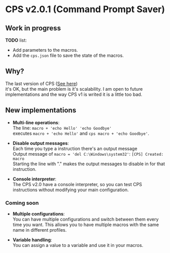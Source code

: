 # CPS v2.0.1 (Command Prompt Saver)

## Work in progress

**TODO** list:
- Add parameters to the macros.
- Add the `cps.json` file to save the state of the macros.

## Why?
The last version of CPS ([See here](https://github.com/POLA-LCS/CPS))  
it's OK, but the main problem is it's scalability. I am open to future implementations
and the way CPS v1 is writed it is a little too bad.

## New implementations
- **Multi-line operations**:  
The line: `macro + 'echo Hello' 'echo Goodbye'`  
executes `macro + 'echo Hello'` and `cps macro + 'echo Goodbye'`.

- **Disable output messages**:  
Each time you type a instruction there's an output message  
Output message of `macro = 'del C:\Windows\system32'`: `[CPS] Created: macro`  
Starting the line with "." makes the output messages to disable in for that instruction.

- **Console interpreter**:  
The CPS v2.0 have a console interpreter, so you can test CPS instructions without modifying your main configuration.

### Coming soon
- **Multiple configurations**:  
You can have multiple configurations and switch between them every time you want.
This allows you to have multiple macros with the same name in different profiles.

- **Variable handling**:  
You can assign a value to a variable and use it in your macros.